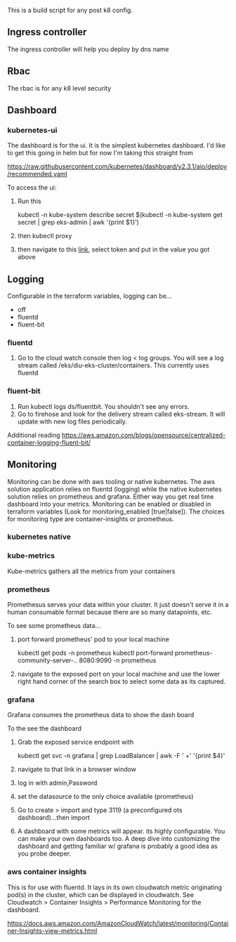 
This is a build script for any post k8 config.  

## Ingress controller

The ingress controller will help you deploy by dns name  

## Rbac

The rbac is for any k8 level security  

## Dashboard

### kubernetes-ui
The dashboard is for the ui.  It is the simplest kubernetes dashboard.  I'd like to get this going in helm but for now I'm taking this straight from 

https://raw.githubusercontent.com/kubernetes/dashboard/v2.3.1/aio/deploy/recommended.yaml

To access the ui:  

1. Run this  

    kubectl -n kube-system describe secret $(kubectl -n kube-system get secret | grep eks-admin | awk '{print $1}')

1. then kubectl proxy
1. then navigate to this [link](http://localhost:8001/api/v1/namespaces/kubernetes-dashboard/services/https:kubernetes-dashboard:/proxy/#/login), select token and put in the value you got above



## Logging

Configurable in the terraform variables, logging can be...    
* off
* fluentd
* fluent-bit

### fluentd

1. Go to the cloud watch console then log &lt; log groups.  You will see a log stream called /eks/diu-eks-cluster/containers.  This currently uses fluentd

### fluent-bit

1. Run kubectl logs ds/fluentbit.  You shouldn't see any errors.   
1. Go to firehose and look for the delivery stream called eks-stream.  It will update with new log files periodically.

Additional reading https://aws.amazon.com/blogs/opensource/centralized-container-logging-fluent-bit/

## Monitoring

Monitoring can be done with aws tooling or native kubernetes.   The aws solution application relies on fluentd (logging) while the native kubernetes solution relies on prometheus and grafana.  Either way you get real time dashboard into your metrics.   Monitoring can be enabled or disabled in terraform variables (Look for monitoring_enabled [true|false]).   The choices for monitoring type are container-insights or prometheus.   

### kubernetes native

### kube-metrics

Kube-metrics gathers all the metrics from your containers

### prometheus 

Promethesus serves your data within your cluster.  It just doesn't serve it in a human consumable format because there are so many datapoints, etc.  

To see some prometheus data... 

1. port forward prometheus' pod to your local machine
    
    kubectl get pods -n prometheus
    kubectl port-forward prometheus-community-server-..   8080:9090 -n prometheus

1. navigate to the exposed port on your local machine and use the lower right hand corner of the search box to select some data as its captured.

### grafana 

Grafana consumes the prometheus data to show the dash board

To the see the dashboard

1. Grab the exposed service endpoint with  

    kubectl get svc -n grafana | grep LoadBalancer | awk -F '  +' '{print $4}' 

1. navigate to that link in a browser window
1. log in with admin,Password
1. set the datasource to the only choice available (prometheus)
1. Go to create > import and type 3119 (a preconfigured ots dashboard)...then import
1. A dashboard with some metrics will appear.  its highly configurable.  You can make your own dashboards too.  A deep dive into customizing the dashboard and getting familiar w/ grafana is probably a good idea as you probe deeper.

### aws container insights

This is for use with fluentd.  It lays in its own cloudwatch metric originating pod(s) in the cluster, which can be displayed in cloudwatch.  See Cloudwatch &gt; Container Insights &gt; Performance Monitoring for the dashboard.

<https://docs.aws.amazon.com/AmazonCloudWatch/latest/monitoring/Container-Insights-view-metrics.html>
